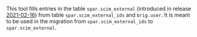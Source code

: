 This tool fills entries in the table `spar.scim_external` (introduced in release [2021-02-16](https://github.com/wireapp/wire-server/releases/tag/v2021-02-16)) from table `spar.scim_external_ids` and `brig.user`. It is meant to be used in the migration from `spar.scim_external_ids` to `spar.scim_external`.
